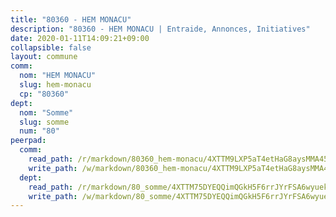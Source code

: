 ```yaml
---
title: "80360 - HEM MONACU"
description: "80360 - HEM MONACU | Entraide, Annonces, Initiatives"
date: 2020-01-11T14:09:21+09:00
collapsible: false
layout: commune
comm:
  nom: "HEM MONACU"
  slug: hem-monacu
  cp: "80360"
dept:
  nom: "Somme"
  slug: somme
  num: "80"
peerpad:
  comm:
    read_path: /r/markdown/80360_hem-monacu/4XTTM9LXP5aT4etHaG8aysMMA45oGPBkDEpnEgYBovWAqJ5Bj
    write_path: /w/markdown/80360_hem-monacu/4XTTM9LXP5aT4etHaG8aysMMA45oGPBkDEpnEgYBovWAqJ5Bj-K3TgTugUG1x4VRV4QKRdnhk4pz2dxJ5JCVewF5Sj2sKiWKmhnxJoog4fzBZ1PyPeWL8Zzzn7E1Ypo5rwFfZUmSmoANZpf62DXfDvJTov57ds3jYviWYoTUP1rsNsLyAMH8yVcNYM
  dept:
    read_path: /r/markdown/80_somme/4XTTM75DYEQQimQGkH5F6rrJYrFSA6wyuekdgioEx7v45YjSw
    write_path: /w/markdown/80_somme/4XTTM75DYEQQimQGkH5F6rrJYrFSA6wyuekdgioEx7v45YjSw-K3TgTuB1DbUNHuFo9Fhh6JTUriPx8E5izGkmw9RSNTjUtMFPoZhqqp87szE8th3EytWSHGdhUuQUPjam8aJZh1SdH8pL3ibgUbMdNhU17kjAmSa49LMB2GjXvVwDVurE8mgce3XM
---
```


